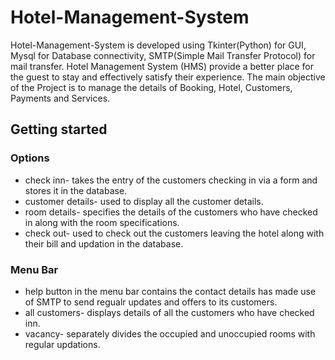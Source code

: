 # Hotel-Management-System

Hotel-Management-System is developed using Tkinter(Python) for GUI, Mysql for Database connectivity, SMTP(Simple Mail Transfer Protocol) for mail transfer.
Hotel Management System (HMS) provide a better place for the guest to stay and effectively satisfy their experience.
The main objective of the Project is to manage the details of Booking, Hotel, Customers, Payments and Services.

## Getting started
### Options
* check inn- takes the entry of the customers checking in via a form and stores it in the database.
* customer details- used to display all the customer details.
* room details-  specifies the details of the customers who have checked in along with the room specifications.
* check out- used to check out the customers leaving the hotel along with their bill and updation in the database.

### Menu Bar
* help button in the menu bar contains the contact details has made use of SMTP to send regualr updates and offers to its customers.
* all customers- displays details of all the customers who have checked inn.
* vacancy-  separately divides the occupied and unoccupied rooms with regular updations.
